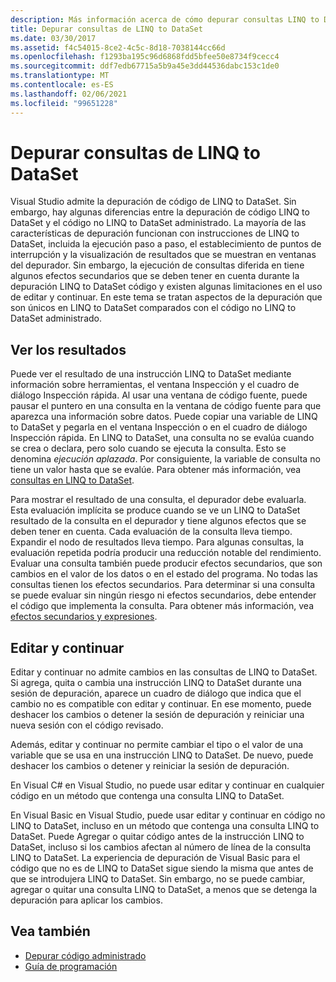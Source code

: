 ```yaml
---
description: Más información acerca de cómo depurar consultas LINQ to DataSet
title: Depurar consultas de LINQ to DataSet
ms.date: 03/30/2017
ms.assetid: f4c54015-8ce2-4c5c-8d18-7038144cc66d
ms.openlocfilehash: f1293ba195c96d6868fdd5bfee50e8734f9cecc4
ms.sourcegitcommit: ddf7edb67715a5b9a45e3dd44536dabc153c1de0
ms.translationtype: MT
ms.contentlocale: es-ES
ms.lasthandoff: 02/06/2021
ms.locfileid: "99651228"
---
```

# <a name="debugging-linq-to-dataset-queries"></a>Depurar consultas de LINQ to DataSet

Visual Studio admite la depuración de código de LINQ to DataSet. Sin embargo, hay algunas diferencias entre la depuración de código LINQ to DataSet y el código no LINQ to DataSet administrado. La mayoría de las características de depuración funcionan con instrucciones de LINQ to DataSet, incluida la ejecución paso a paso, el establecimiento de puntos de interrupción y la visualización de resultados que se muestran en ventanas del depurador. Sin embargo, la ejecución de consultas diferida en tiene algunos efectos secundarios que se deben tener en cuenta durante la depuración LINQ to DataSet código y existen algunas limitaciones en el uso de editar y continuar. En este tema se tratan aspectos de la depuración que son únicos en LINQ to DataSet comparados con el código no LINQ to DataSet administrado.  
  
## <a name="viewing-results"></a>Ver los resultados  

 Puede ver el resultado de una instrucción LINQ to DataSet mediante información sobre herramientas, el ventana Inspección y el cuadro de diálogo Inspección rápida. Al usar una ventana de código fuente, puede pausar el puntero en una consulta en la ventana de código fuente para que aparezca una información sobre datos. Puede copiar una variable de LINQ to DataSet y pegarla en el ventana Inspección o en el cuadro de diálogo Inspección rápida. En LINQ to DataSet, una consulta no se evalúa cuando se crea o declara, pero solo cuando se ejecuta la consulta. Esto se denomina *ejecución aplazada*. Por consiguiente, la variable de consulta no tiene un valor hasta que se evalúe. Para obtener más información, vea [consultas en LINQ to DataSet](queries-in-linq-to-dataset.md).  
  
 Para mostrar el resultado de una consulta, el depurador debe evaluarla. Esta evaluación implícita se produce cuando se ve un LINQ to DataSet resultado de la consulta en el depurador y tiene algunos efectos que se deben tener en cuenta. Cada evaluación de la consulta lleva tiempo. Expandir el nodo de resultados lleva tiempo. Para algunas consultas, la evaluación repetida podría producir una reducción notable del rendimiento. Evaluar una consulta también puede producir efectos secundarios, que son cambios en el valor de los datos o en el estado del programa. No todas las consultas tienen los efectos secundarios. Para determinar si una consulta se puede evaluar sin ningún riesgo ni efectos secundarios, debe entender el código que implementa la consulta. Para obtener más información, vea [efectos secundarios y expresiones](/previous-versions/visualstudio/visual-studio-2013/a7a250bs(v=vs.120)).  
  
## <a name="edit-and-continue"></a>Editar y continuar  

 Editar y continuar no admite cambios en las consultas de LINQ to DataSet. Si agrega, quita o cambia una instrucción LINQ to DataSet durante una sesión de depuración, aparece un cuadro de diálogo que indica que el cambio no es compatible con editar y continuar. En ese momento, puede deshacer los cambios o detener la sesión de depuración y reiniciar una nueva sesión con el código revisado.  
  
 Además, editar y continuar no permite cambiar el tipo o el valor de una variable que se usa en una instrucción LINQ to DataSet. De nuevo, puede deshacer los cambios o detener y reiniciar la sesión de depuración.  
  
 En Visual C# en Visual Studio, no puede usar editar y continuar en cualquier código en un método que contenga una consulta LINQ to DataSet.  
  
 En Visual Basic en Visual Studio, puede usar editar y continuar en código no LINQ to DataSet, incluso en un método que contenga una consulta LINQ to DataSet. Puede Agregar o quitar código antes de la instrucción LINQ to DataSet, incluso si los cambios afectan al número de línea de la consulta LINQ to DataSet. La experiencia de depuración de Visual Basic para el código que no es de LINQ to DataSet sigue siendo la misma que antes de que se introdujera LINQ to DataSet. Sin embargo, no se puede cambiar, agregar o quitar una consulta LINQ to DataSet, a menos que se detenga la depuración para aplicar los cambios.  
  
## <a name="see-also"></a>Vea también

- [Depurar código administrado](/visualstudio/debugger/debugging-managed-code)
- [Guía de programación](programming-guide-linq-to-dataset.md)

